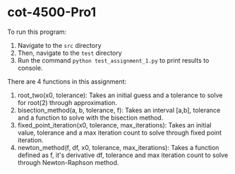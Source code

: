 # cot-4500-Pro1

To run this program:
1. Navigate to the `src` directory
2. Then, navigate to the `test` directory
3. Run the command `python test_assignment_1.py` to print results to console.


There are 4 functions in this assignment:
1. root_two(x0, tolerance): Takes an initial guess and a tolerance to solve for root(2) through approximation. 
2. bisection_method(a, b, tolerance, f): Takes an interval [a,b], tolerance and a function to solve with the bisection method.
3. fixed_point_iteration(x0, tolerance, max_iterations): Takes an initial value, tolerance and a max iteration count to solve through fixed point iteration.
4. newton_method(f, df, x0, tolerance, max_iterations): Takes a function defined as f, it's derivative df, tolerance and max iteration count to solve through Newton-Raphson method. 
